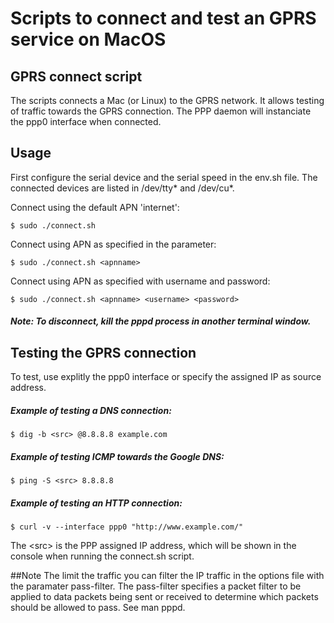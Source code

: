 # Scripts to connect and test an GPRS service on MacOS

## GPRS connect script
The scripts connects a Mac (or Linux) to the GPRS network. It allows testing of traffic towards the GPRS connection.
The PPP daemon will instanciate the ppp0 interface when connected.

## Usage

First configure the serial device and the serial speed in the env.sh file.
The connected devices are listed in /dev/tty* and /dev/cu*.

Connect using the default APN 'internet':

    $ sudo ./connect.sh

Connect using APN as specified in the parameter:

    $ sudo ./connect.sh <apnname>

Connect using APN as specified with username and password:

    $ sudo ./connect.sh <apnname> <username> <password>


##### Note: To disconnect, kill the pppd process in another terminal window.

## Testing the GPRS connection

To test, use explitly the ppp0 interface or specify the assigned IP as source address.
##### Example of testing a DNS connection:

    $ dig -b <src> @8.8.8.8 example.com

##### Example of testing ICMP towards the Google DNS:

    $ ping -S <src> 8.8.8.8

##### Example of testing an HTTP connection:

    $ curl -v --interface ppp0 "http://www.example.com/"

The \<src\> is the PPP assigned IP address, which will be shown in the console when running the connect.sh script.

##Note
The limit the traffic you can filter the IP traffic in the options file with the paramater pass-filter.
The pass-filter specifies a packet filter to be applied to data packets being sent or received to determine which packets should be allowed to pass.
See man pppd.